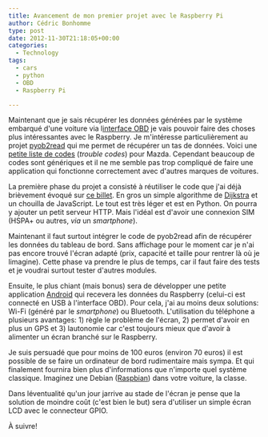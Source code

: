 ```yaml
---
title: Avancement de mon premier projet avec le Raspberry Pi
author: Cédric Bonhomme
type: post
date: 2012-11-30T21:18:05+00:00
categories:
  - Technology
tags:
  - cars
  - python
  - OBD
  - Raspberry Pi

---
```

Maintenant que je sais récupérer les données générées par le système embarqué d'une voiture via l[interface OBD][1] je vais pouvoir faire des choses plus intéressantes avec le Raspberry. Je m'intéresse particulièrement au projet [pyob2read][2] qui me permet de récupérer un tas de données. Voici une [petite liste de codes][3] (_trouble codes_) pour Mazda. Cependant beaucoup de codes sont génériques et il ne me semble pas trop compliqué de faire une application qui fonctionne correctement avec d'autres marques de voitures.

La première phase du projet a consisté à réutiliser le code que j'ai déjà brièvement évoqué sur [ce billet][4]. En gros un simple algorithme de [Dijkstra][5] et un chouilla de JavaScript. Le tout est très léger et est en Python. On pourra y ajouter un petit serveur HTTP. Mais l'idéal est d'avoir une connexion SIM (HSPA+ ou autres, _via_ un _smartphone_).

Maintenant il faut surtout intégrer le code de pyob2read afin de récupérer les données du tableau de bord. Sans affichage pour le moment car je n'ai pas encore trouvé l'écran adapté (prix, capacité et taille pour rentrer là où je limagine). Cette phase va prendre le plus de temps, car il faut faire des tests et je voudrai surtout tester d'autres modules.

Ensuite, le plus chiant (mais bonus) sera de développer une petite application [Android][6] qui recevera les données du Raspberry (celui-ci est connecté en USB à l'interface OBD). Pour cela, j'ai au moins deux solutions: Wi-Fi (généré par le _smartphone_) ou Bluetooth. L'utilisation du téléphone a plusieurs avantages: 1) règle le problème de l'écran, 2) permet d'avoir en plus un GPS et 3) lautonomie car c'est toujours mieux que d'avoir à alimenter un écran branché sur le Raspberry.

Je suis persuadé que pour moins de 100 euros (environ 70 euros) il est possible de se faire un ordinateur de bord rudimentaire mais sympa. Et qui finalement fournira bien plus d'informations que n'importe quel système classique. Imaginez une Debian ([Raspbian][7]) dans votre voiture, la classe.

Dans léventualité qu'un jour jarrive au stade de l'écran je pense que la solution de moindre coût (c'est bien le but) sera d'utiliser un simple écran LCD avec le connecteur GPIO.

À suivre!

 [1]: http://en.wikipedia.org/wiki/On-board_diagnostics
 [2]: http://code.google.com/p/pyob2read/
 [3]: http://www.obd-codes.com/trouble_codes/mazda/
 [4]: http://blog.cedricbonhomme.org/2012/05/10/tagjunctionroundabout/
 [5]: https://bitbucket.org/cedricbonhomme/pyclique/src/e117667e9b8b2ae4fe0fb70db618182fd98c1df7/dijkstra.py
 [6]: http://www.android.com/
 [7]: http://www.raspbian.org/
